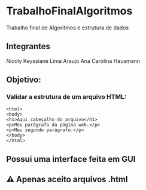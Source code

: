 # TrabalhoFinalAlgoritmos
Trabalho final de Algoritmos e estrutura de dados

## Integrantes
Nicoly Keyssiane Lima Araujo
Ana Carolina Hausmann 

## Objetivo:
### Validar a estrutura de um arquivo HTML:

```
<html>
<body>
<h1>Aqui cabeçalho do arquivo</h1>
<p>Meu parágrafo da página web.</p>
<p>Meu segundo parágrafo.</p>
</body>
</html>
```

## Possui uma interface feita em GUI

## ⚠️ Apenas aceito arquivos .html
